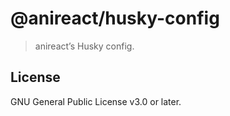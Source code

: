 # @anireact/husky-config

> anireact’s Husky config.

## License

GNU General Public License v3.0 or later.
